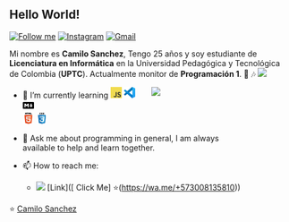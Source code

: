 ## Hello World!

[<img src="https://camo.githubusercontent.com/af53424ad0be78e3ddb1f84c791ae532b0902eee11fd6f76ccc7fe979a2c4a10/68747470733a2f2f696d672e736869656c64732e696f2f6769746875622f666f6c6c6f776572732f4c65616e6472614f6c697665697261533f6c6162656c3d666f6c6c6f77267374796c653d736f6369616c" height="22" title="Follow me" />](https://github.com/SanchezRCamilo)
[![Instagram](https://img.shields.io/badge/-Instagram-c13584?style=flat&labelColor=c13584&logo=instagram&logoColor=white)](https://www.instagram.com/s4nchez.camilo/)
[![Gmail](https://img.shields.io/badge/-Gmail-c14438?style=flat&logo=Gmail&logoColor=white)](mailto:camilo.sanchez06@uptc.edu.co)


Mi nombre es **Camilo Sanchez**, Tengo 25 años y soy estudiante de **Licenciatura en Informática** en la Universidad Pedagógica y Tecnológica de Colombia (**UPTC**).
Actualmente monitor de **Programación 1**. :heartbeat: :notes: <img height ="20" src= "https://camo.githubusercontent.com/6ba7b982e69849c28d40e15131d5557cd65455a6/68747470733a2f2f6d656469612e67697068792e636f6d2f6d656469612f4c6e516a7057614f4e386e68723231764e572f67697068792e676966" />

<img align= "right" width= "250" src= "https://pa1.narvii.com/6580/8098c6e9207376889eeb0532d9f5a0723c4d73f5_hq.gif"/>


- 🌱 I’m currently learning <img height="20" src="https://raw.githubusercontent.com/github/explore/80688e429a7d4ef2fca1e82350fe8e3517d3494d/topics/javascript/javascript.png"></code>
<code><img height="20" src="https://raw.githubusercontent.com/github/explore/80688e429a7d4ef2fca1e82350fe8e3517d3494d/topics/visual-studio-code/visual-studio-code.png"></code>
<code> <img height = "20" src = "https://raw.githubusercontent.com/github/explore/80688e429a7d4ef2fca1e82350fe8e3517d3494d/topics/markdown/markdown.png"> </code>
<code><img height="20" src="https://raw.githubusercontent.com/github/explore/80688e429a7d4ef2fca1e82350fe8e3517d3494d/topics/html/html.png"></code>
<code><img height="20" src="https://raw.githubusercontent.com/github/explore/80688e429a7d4ef2fca1e82350fe8e3517d3494d/topics/css/css.png"></code>

- 💬 Ask me about programming in general, I am always <br> available to help and learn together.

- 📫 How to reach me: 
   - <a><img height="25" src="https://static.whatsapp.net/rsrc.php/v3/y7/r/DSxOAUB0raA.png"> [Link]([ Click Me] :star:(https://wa.me/+573008135810)</a>)


:star: [Camilo Sanchez](https://github.com/SanchezRCamilo)
